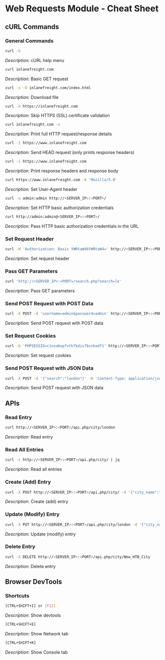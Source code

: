 
# Web Requests Module - Cheat Sheet

## cURL Commands

### General Commands

```sh
curl -h
```
*Description:* cURL help menu

```sh
curl inlanefreight.com
```
*Description:* Basic GET request

```sh
curl -s -O inlanefreight.com/index.html
```
*Description:* Download file

```sh
curl -k https://inlanefreight.com
```
*Description:* Skip HTTPS (SSL) certificate validation

```sh
curl inlanefreight.com -v
```
*Description:* Print full HTTP request/response details

```sh
curl -I https://www.inlanefreight.com
```
*Description:* Send HEAD request (only prints response headers)

```sh
curl -i https://www.inlanefreight.com
```
*Description:* Print response headers and response body

```sh
curl https://www.inlanefreight.com -A 'Mozilla/5.0'
```
*Description:* Set User-Agent header

```sh
curl -u admin:admin http://<SERVER_IP>:<PORT>/
```
*Description:* Set HTTP basic authorization credentials

```sh
curl http://admin:admin@<SERVER_IP>:<PORT>/
```
*Description:* Pass HTTP basic authorization credentials in the URL

### Set Request Header

```sh
curl -H 'Authorization: Basic YWRtaW46YWRtaW4=' http://<SERVER_IP>:<PORT>/
```
*Description:* Set request header

### Pass GET Parameters

```sh
curl 'http://<SERVER_IP>:<PORT>/search.php?search=le'
```
*Description:* Pass GET parameters

### Send POST Request with POST Data

```sh
curl -X POST -d 'username=admin&password=admin' http://<SERVER_IP>:<PORT>/
```
*Description:* Send POST request with POST data

### Set Request Cookies

```sh
curl -b 'PHPSESSID=c1nsa6op7vtk7kdis7bcnbadf1' http://<SERVER_IP>:<PORT>/
```
*Description:* Set request cookies

### Send POST Request with JSON Data

```sh
curl -X POST -d '{"search":"london"}' -H 'Content-Type: application/json' http://<SERVER_IP>:<PORT>/search.php
```
*Description:* Send POST request with JSON data

## APIs

### Read Entry

```sh
curl http://<SERVER_IP>:<PORT>/api.php/city/london
```
*Description:* Read entry

### Read All Entries

```sh
curl -s http://<SERVER_IP>:<PORT>/api.php/city/ | jq
```
*Description:* Read all entries

### Create (Add) Entry

```sh
curl -X POST http://<SERVER_IP>:<PORT>/api.php/city/ -d '{"city_name":"HTB_City", "country_name":"HTB"}' -H 'Content-Type: application/json'
```
*Description:* Create (add) entry

### Update (Modify) Entry

```sh
curl -X PUT http://<SERVER_IP>:<PORT>/api.php/city/london -d '{"city_name":"New_HTB_City", "country_name":"HTB"}' -H 'Content-Type: application/json'
```
*Description:* Update (modify) entry

### Delete Entry

```sh
curl -X DELETE http://<SERVER_IP>:<PORT>/api.php/city/New_HTB_City
```
*Description:* Delete entry

## Browser DevTools

### Shortcuts

```sh
[CTRL+SHIFT+I] or [F12]
```
*Description:* Show devtools

```sh
[CTRL+SHIFT+E]
```
*Description:* Show Network tab

```sh
[CTRL+SHIFT+K]
```
*Description:* Show Console tab

